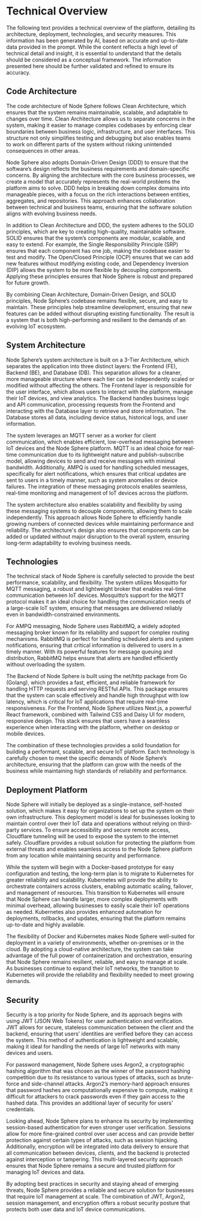 # Technical Overview

The following text provides a technical overview of the platform, detailing its architecture, deployment, technologies, and security measures. This information has been generated by AI, based on accurate and up-to-date data provided in the prompt. While the content reflects a high level of technical detail and insight, it is essential to understand that the details should be considered as a conceptual framework. The information presented here should be further validated and refined to ensure its accuracy.

## Code Architecture
The code architecture of Node Sphere follows Clean Architecture, which ensures that the system remains maintainable, scalable, and adaptable to changes over time. Clean Architecture allows us to separate concerns in the system, making it easier to manage complex codebases by enforcing clear boundaries between business logic, infrastructure, and user interfaces. This structure not only simplifies testing and debugging but also enables teams to work on different parts of the system without risking unintended consequences in other areas.

Node Sphere also adopts Domain-Driven Design (DDD) to ensure that the software’s design reflects the business requirements and domain-specific concerns. By aligning the architecture with the core business processes, we create a model that accurately represents the real-world problems the platform aims to solve. DDD helps in breaking down complex domains into manageable pieces, with a focus on the rich interactions between entities, aggregates, and repositories. This approach enhances collaboration between technical and business teams, ensuring that the software solution aligns with evolving business needs.

In addition to Clean Architecture and DDD, the system adheres to the SOLID principles, which are key to creating high-quality, maintainable software. SOLID ensures that the system’s components are modular, scalable, and easy to extend. For example, the Single Responsibility Principle (SRP) ensures that each component has one job, making the codebase easier to test and modify. The Open/Closed Principle (OCP) ensures that we can add new features without modifying existing code, and Dependency Inversion (DIP) allows the system to be more flexible by decoupling components. Applying these principles ensures that Node Sphere is robust and prepared for future growth.

By combining Clean Architecture, Domain-Driven Design, and SOLID principles, Node Sphere’s codebase remains flexible, secure, and easy to maintain. These principles help streamline development, ensuring that new features can be added without disrupting existing functionality. The result is a system that is both high-performing and resilient to the demands of an evolving IoT ecosystem.

## System Architecture
Node Sphere’s system architecture is built on a 3-Tier Architecture, which separates the application into three distinct layers: the Frontend (FE), Backend (BE), and Database (DB). This separation allows for a cleaner, more manageable structure where each tier can be independently scaled or modified without affecting the others. The Frontend layer is responsible for the user interface, which allows users to interact with the platform, manage their IoT devices, and view analytics. The Backend handles business logic and API communication, processing requests from the Frontend and interacting with the Database layer to retrieve and store information. The Database stores all data, including device status, historical logs, and user information.

The system leverages an MQTT server as a worker for client communication, which enables efficient, low-overhead messaging between IoT devices and the Node Sphere platform. MQTT is an ideal choice for real-time communication due to its lightweight nature and publish-subscribe model, allowing devices to send and receive messages with minimal bandwidth. Additionally, AMPQ is used for handling scheduled messages, specifically for alert notifications, which ensures that critical updates are sent to users in a timely manner, such as system anomalies or device failures. The integration of these messaging protocols enables seamless, real-time monitoring and management of IoT devices across the platform.

The system architecture also enables scalability and flexibility by using these messaging systems to decouple components, allowing them to scale independently. This approach allows Node Sphere to efficiently handle growing numbers of connected devices while maintaining performance and reliability. The architecture's design also ensures that components can be added or updated without major disruption to the overall system, ensuring long-term adaptability to evolving business needs.

## Technologies
The technical stack of Node Sphere is carefully selected to provide the best performance, scalability, and flexibility. The system utilizes Mosquitto for MQTT messaging, a robust and lightweight broker that enables real-time communication between IoT devices. Mosquitto’s support for the MQTT protocol makes it an ideal choice for handling the communication needs of a large-scale IoT system, ensuring that messages are delivered reliably even in bandwidth-constrained environments.

For AMPQ messaging, Node Sphere uses RabbitMQ, a widely adopted messaging broker known for its reliability and support for complex routing mechanisms. RabbitMQ is perfect for handling scheduled alerts and system notifications, ensuring that critical information is delivered to users in a timely manner. With its powerful features for message queuing and distribution, RabbitMQ helps ensure that alerts are handled efficiently without overloading the system.

The Backend of Node Sphere is built using the net/http package from Go (Golang), which provides a fast, efficient, and reliable framework for handling HTTP requests and serving RESTful APIs. This package ensures that the system can scale effectively and handle high throughput with low latency, which is critical for IoT applications that require real-time responsiveness. For the Frontend, Node Sphere utilizes Next.js, a powerful React framework, combined with Tailwind CSS and Daisy UI for modern, responsive design. This stack ensures that users have a seamless experience when interacting with the platform, whether on desktop or mobile devices.

The combination of these technologies provides a solid foundation for building a performant, scalable, and secure IoT platform. Each technology is carefully chosen to meet the specific demands of Node Sphere’s architecture, ensuring that the platform can grow with the needs of the business while maintaining high standards of reliability and performance.

## Deployment Platform
Node Sphere will initially be deployed as a single-instance, self-hosted solution, which makes it easy for organizations to set up the system on their own infrastructure. This deployment model is ideal for businesses looking to maintain control over their IoT data and operations without relying on third-party services. To ensure accessibility and secure remote access, Cloudflare tunneling will be used to expose the system to the internet safely. Cloudflare provides a robust solution for protecting the platform from external threats and enables seamless access to the Node Sphere platform from any location while maintaining security and performance.

While the system will begin with a Docker-based prototype for easy configuration and testing, the long-term plan is to migrate to Kubernetes for greater reliability and scalability. Kubernetes will provide the ability to orchestrate containers across clusters, enabling automatic scaling, failover, and management of resources. This transition to Kubernetes will ensure that Node Sphere can handle larger, more complex deployments with minimal overhead, allowing businesses to easily scale their IoT operations as needed. Kubernetes also provides enhanced automation for deployments, rollbacks, and updates, ensuring that the platform remains up-to-date and highly available.

The flexibility of Docker and Kubernetes makes Node Sphere well-suited for deployment in a variety of environments, whether on-premises or in the cloud. By adopting a cloud-native architecture, the system can take advantage of the full power of containerization and orchestration, ensuring that Node Sphere remains resilient, reliable, and easy to manage at scale. As businesses continue to expand their IoT networks, the transition to Kubernetes will provide the reliability and flexibility needed to meet growing demands.

## Security

Security is a top priority for Node Sphere, and its approach begins with using JWT (JSON Web Tokens) for user authentication and verification. JWT allows for secure, stateless communication between the client and the backend, ensuring that users’ identities are verified before they can access the system. This method of authentication is lightweight and scalable, making it ideal for handling the needs of large IoT networks with many devices and users.

For password management, Node Sphere uses Argon2, a cryptographic hashing algorithm that was chosen as the winner of the password hashing competition due to its resistance to various types of attacks, such as brute-force and side-channel attacks. Argon2’s memory-hard approach ensures that password hashes are computationally expensive to compute, making it difficult for attackers to crack passwords even if they gain access to the hashed data. This provides an additional layer of security for users’ credentials.

Looking ahead, Node Sphere plans to enhance its security by implementing session-based authentication for even stronger user verification. Sessions allow for more fine-grained control over user access and can provide better protection against certain types of attacks, such as session hijacking. Additionally, encryption will be integrated into data delivery to ensure that all communication between devices, clients, and the backend is protected against interception or tampering. This multi-layered security approach ensures that Node Sphere remains a secure and trusted platform for managing IoT devices and data.

By adopting best practices in security and staying ahead of emerging threats, Node Sphere provides a reliable and secure solution for businesses that require IoT management at scale. The combination of JWT, Argon2, session management, and encryption offers a robust security posture that protects both user data and IoT device communications.
